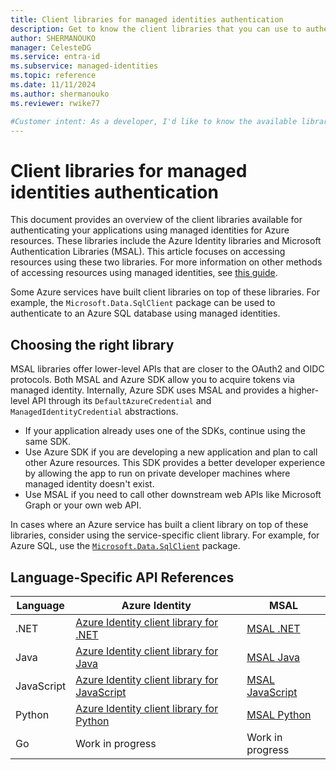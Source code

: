 ```yaml
---
title: Client libraries for managed identities authentication
description: Get to know the client libraries that you can use to authenticate your apps using managed identities for Azure resources.
author: SHERMANOUKO
manager: CelesteDG
ms.service: entra-id
ms.subservice: managed-identities
ms.topic: reference
ms.date: 11/11/2024
ms.author: shermanouko
ms.reviewer: rwike77

#Customer intent: As a developer, I'd like to know the available libraries that I can use when authenticating my apps using managed identities.
---
```


# Client libraries for managed identities authentication

This document provides an overview of the client libraries available for authenticating your applications using managed identities for Azure resources. These libraries include the Azure Identity libraries and Microsoft Authentication Libraries (MSAL). This article focuses on accessing resources using these two libraries. For more information on other methods of accessing resources using managed identities, see [this guide](). 

Some Azure services have built client libraries on top of these libraries. For example, the `Microsoft.Data.SqlClient` package can be used to authenticate to an Azure SQL database using managed identities.

## Choosing the right library

MSAL libraries offer lower-level APIs that are closer to the OAuth2 and OIDC protocols. Both MSAL and Azure SDK allow you to acquire tokens via managed identity. Internally, Azure SDK uses MSAL and provides a higher-level API through its `DefaultAzureCredential` and `ManagedIdentityCredential` abstractions.

- If your application already uses one of the SDKs, continue using the same SDK.
- Use Azure SDK if you are developing a new application and plan to call other Azure resources. This SDK provides a better developer experience by allowing the app to run on private developer machines where managed identity doesn't exist.
- Use MSAL if you need to call other downstream web APIs like Microsoft Graph or your own web API.

In cases where an Azure service has built a client library on top of these libraries, consider using the service-specific client library. For example, for Azure SQL, use the [`Microsoft.Data.SqlClient`](/sql/connect/ado-net/sql/azure-active-directory-authentication#using-managed-identity-authentication) package.

## Language-Specific API References

| Language | Azure Identity | MSAL |
|----------|----------------|------|
| .NET | [Azure Identity client library for .NET](/dotnet/api/overview/azure/identity-readme#managed-identity-support) | [MSAL .NET](/entra/msal/dotnet/advanced/managed-identity) |
| Java | [Azure Identity client library for Java](/java/api/overview/azure/identity-readme#managed-identity-support) | [MSAL Java](/entra/msal/java/advanced/managed-identity) |
| JavaScript | [Azure Identity client library for JavaScript](/javascript/api/overview/azure/identity-readme#managed-identity-support) | [MSAL JavaScript](https://azuresdkdocs.blob.core.windows.net/$web/javascript/msal/1.0.0/classes/publicclientapplication.html) |
| Python | [Azure Identity client library for Python](/python/api/overview/azure/identity-readme#managed-identity-support) | [MSAL Python](/entra/msal/python/advanced/managed-identity) |
| Go | Work in progress | Work in progress |
